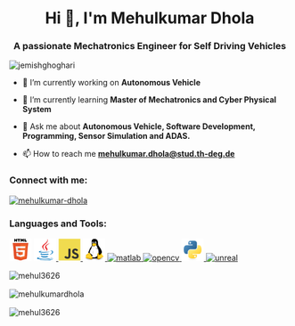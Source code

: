 <h1 align="center">Hi 👋, I'm Mehulkumar Dhola</h1>
<h3 align="center">A passionate Mechatronics Engineer for Self Driving Vehicles </h3>

<p align="left"> <img src="https://komarev.com/ghpvc/?username=jemishghoghari&label=Profile%20views&color=0e75b6&style=flat" alt="jemishghoghari" /> </p>

- 🔭 I’m currently working on **Autonomous Vehicle**

- 🌱 I’m currently learning **Master of Mechatronics and Cyber Physical System**

- 💬 Ask me about **Autonomous Vehicle, Software Development, Programming, Sensor Simulation and ADAS.**

- 📫 How to reach me **mehulkumar.dhola@stud.th-deg.de**

<h3 align="left">Connect with me:</h3>
<p align="left">
<a href="https://www.linkedin.com/in/mehulkumar-dhola-163451136" target="blank"><img align="center" src="https://raw.githubusercontent.com/rahuldkjain/github-profile-readme-generator/master/src/images/icons/Social/linked-in-alt.svg" alt="mehulkumar-dhola" height="30" width="40" /></a>
</p>

<h3 align="left">Languages and Tools:</h3>
<p align="left"> <img src="https://raw.githubusercontent.com/devicons/devicon/master/icons/html5/html5-original-wordmark.svg" alt="html5" width="40" height="40"/> </a> <a href="https://www.java.com" target="_blank" rel="noreferrer"> <img src="https://raw.githubusercontent.com/devicons/devicon/master/icons/java/java-original.svg" alt="java" width="40" height="40"/> </a> <a href="https://developer.mozilla.org/en-US/docs/Web/JavaScript" target="_blank" rel="noreferrer"> <img src="https://raw.githubusercontent.com/devicons/devicon/master/icons/javascript/javascript-original.svg" alt="javascript" width="40" height="40"/> </a> <a href="https://www.linux.org/" target="_blank" rel="noreferrer"> <img src="https://raw.githubusercontent.com/devicons/devicon/master/icons/linux/linux-original.svg" alt="linux" width="40" height="40"/> </a> <a href="https://www.mathworks.com/" target="_blank" rel="noreferrer"> <img src="https://upload.wikimedia.org/wikipedia/commons/2/21/Matlab_Logo.png" alt="matlab" width="40" height="40"/> </a> <a href="https://opencv.org/" target="_blank" rel="noreferrer"> <img src="https://www.vectorlogo.zone/logos/opencv/opencv-icon.svg" alt="opencv" width="40" height="40"/> </a> <a href="https://www.python.org" target="_blank" rel="noreferrer"> <img src="https://raw.githubusercontent.com/devicons/devicon/master/icons/python/python-original.svg" alt="python" width="40" height="40"/> </a> <a href="https://unrealengine.com/" target="_blank" rel="noreferrer"> <img src="https://raw.githubusercontent.com/kenangundogan/fontisto/036b7eca71aab1bef8e6a0518f7329f13ed62f6b/icons/svg/brand/unreal-engine.svg" alt="unreal" width="40" height="40"/> </a> </p>

<p><img align="center" src="https://github-readme-stats.vercel.app/api?username=mehul3626&show_icons=true&locale=en" alt="mehul3626" /></p>

<p><img align="center" src="https://github-readme-streak-stats.herokuapp.com/?user=mehul3626&" alt="mehulkumardhola" /></p>

<p><img align="center" src="https://github-readme-stats.vercel.app/api/top-langs?username=mehul3626&show_icons=true&locale=en&layout=compact" alt="mehul3626" /></p>





